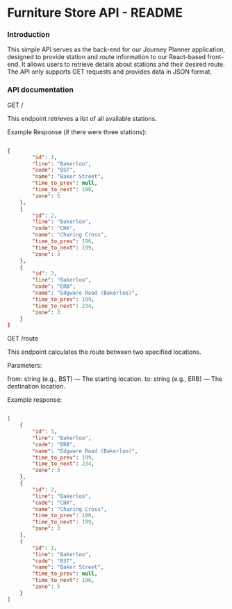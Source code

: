 # Furniture Store API - README

### Introduction

This simple API serves as the back-end for our Journey Planner application, designed to provide station and route  information to our React-based front-end. It allows users to retrieve details about stations and their desired route. The API only supports GET requests and provides data in JSON format.

### API documentation

GET /

This endpoint retrieves a list of all available stations. 

Example Response (if there were three stations): 

``` JSON

{
        "id": 1,
        "line": "Bakerloo",
        "code": "BST",
        "name": "Baker Street",
        "time_to_prev": null,
        "time_to_next": 196,
        "zone": 5
    },
    {
        "id": 2,
        "line": "Bakerloo",
        "code": "CHX",
        "name": "Charing Cross",
        "time_to_prev": 196,
        "time_to_next": 199,
        "zone": 3
    },
    {
        "id": 3,
        "line": "Bakerloo",
        "code": "ERB",
        "name": "Edgware Road (Bakerloo)",
        "time_to_prev": 199,
        "time_to_next": 234,
        "zone": 3
    }
}
```

GET /route 

This endpoint calculates the route between two specified locations.

Parameters:

from: string (e.g., BST) — The starting location.
to: string (e.g., ERB) — The destination location.

Example response: 

``` JSON

[
    {
        "id": 3,
        "line": "Bakerloo",
        "code": "ERB",
        "name": "Edgware Road (Bakerloo)",
        "time_to_prev": 199,
        "time_to_next": 234,
        "zone": 3
    },
    {
        "id": 2,
        "line": "Bakerloo",
        "code": "CHX",
        "name": "Charing Cross",
        "time_to_prev": 196,
        "time_to_next": 199,
        "zone": 3
    },
    {
        "id": 1,
        "line": "Bakerloo",
        "code": "BST",
        "name": "Baker Street",
        "time_to_prev": null,
        "time_to_next": 196,
        "zone": 5
    }
]
```
    
    



